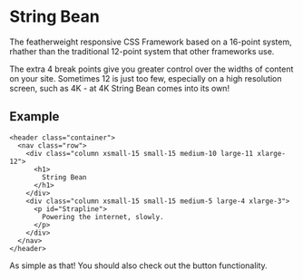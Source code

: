 # String Bean
The featherweight responsive CSS Framework based on a 16-point system, rhather than the traditional 12-point system that other frameworks use.

The extra 4 break points give you greater control over the widths of content on your site.  Sometimes 12 is just too few, especially on a high resolution screen, such as 4K - at 4K String Bean comes into its own!

## Example
    
    <header class="container">
      <nav class="row">
        <div class="column xsmall-15 small-15 medium-10 large-11 xlarge-12">
          <h1>
            String Bean
          </h1>
        </div>
        <div class="column xsmall-15 small-15 medium-5 large-4 xlarge-3">
          <p id="Strapline">
            Powering the internet, slowly.
          </p>
        </div>
      </nav>
    </header>

As simple as that!  You should also check out the button functionality.
